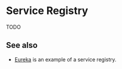 # Service Registry

TODO

## See also

* [Eureka](https://github.com/Netflix/eureka/wiki/Eureka-at-a-glance) is an example of a service registry.